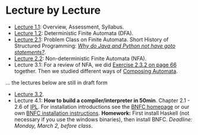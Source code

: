 # Lecture by Lecture

- [Lecture 1.1](lecture-1.1.md): Overview, Assessment, Syllabus.  
- [Lecture 1.2](lecture-1.2.md): Deterministic Finite Automata (DFA).  
- [Lecture 2.1](lecture-2.1.md): Problem Class on Finite Automata. Short History of Structured Programming: [*Why do Java and Python not have goto statements?*](https://hackmd.io/@alexhkurz/rJ5wS-0f8).
- [Lecture 2.2](https://hackmd.io/@alexhkurz/B11YSGCz8): Non-deterministic Finite Automata (NFA).  
- Lecture 3.1: For a review of NFA, we did [Exercise 2.3.2 on page 66](https://mcdtu.files.wordpress.com/2017/03/introduction-to-automata-theory.pdf) together. Then we studied different ways of [Composing Automata](https://hackmd.io/@alexhkurz/ryV_FU7XI).    

...
the lectures below are still in draft form
- [Lecture 3.2](https://hackmd.io/@alexhkurz/HkoNj8mmU).  
- Lecture 4.1: **How to build a compiler/interpreter in 50min**. Chapter 2.1 - 2.6 of [IPL](http://www.cse.chalmers.se/edu/year/2012/course/DAT150/lectures/plt-book.pdf). For installation  introductions see the [BNFC homepage](http://bnfc.digitalgrammars.com) or our own [BNFC installation instructions](https://github.com/alexhkurz/compiler-construction-2020/blob/master/BNFC-installation.md). 
**Homework:** First install Haskell (not necessary if you use the windows binaries), then install BNFC. *Deadline: Monday, March 2, before class*.   
